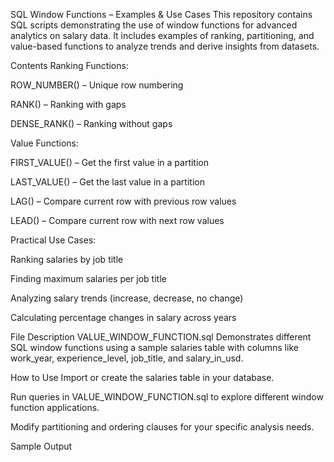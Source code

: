 SQL Window Functions – Examples & Use Cases
This repository contains SQL scripts demonstrating the use of window functions for advanced analytics on salary data. It includes examples of ranking, partitioning, and value-based functions to analyze trends and derive insights from datasets.

Contents
Ranking Functions:

ROW_NUMBER() – Unique row numbering

RANK() – Ranking with gaps

DENSE_RANK() – Ranking without gaps

Value Functions:

FIRST_VALUE() – Get the first value in a partition

LAST_VALUE() – Get the last value in a partition

LAG() – Compare current row with previous row values

LEAD() – Compare current row with next row values

Practical Use Cases:

Ranking salaries by job title

Finding maximum salaries per job title

Analyzing salary trends (increase, decrease, no change)

Calculating percentage changes in salary across years

File Description
VALUE_WINDOW_FUNCTION.sql
Demonstrates different SQL window functions using a sample salaries table with columns like work_year, experience_level, job_title, and salary_in_usd.

How to Use
Import or create the salaries table in your database.

Run queries in VALUE_WINDOW_FUNCTION.sql to explore different window function applications.

Modify partitioning and ordering clauses for your specific analysis needs.

Sample Output
